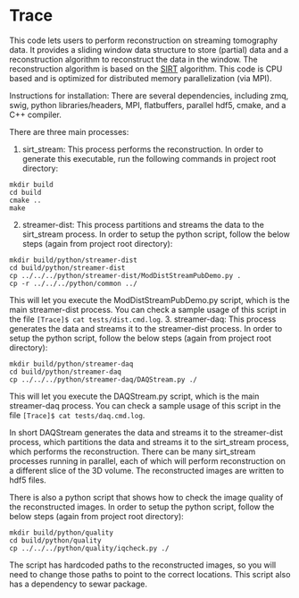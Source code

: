 # Trace

This code lets users to perform reconstruction on streaming tomography data. It provides a sliding window data structure to store (partial) data and a reconstruction algorithm to reconstruct the data in the window. The reconstruction algorithm is based on the [SIRT](https://en.wikipedia.org/wiki/SIRT) algorithm. This code is CPU based and is optimized for distributed memory parallelization (via MPI). 

Instructions for installation:
There are several dependencies, including zmq, swig, python libraries/headers, MPI, flatbuffers, parallel hdf5, cmake, and a C++ compiler. 

There are three main processes:
1. sirt_stream: This process performs the reconstruction. In order to generate this executable, run the following commands in project root directory:
``` 
mkdir build
cd build
cmake ..
make 
```
2. streamer-dist: This process partitions and streams the data to the sirt_stream process. In order to setup the python script, follow the below steps (again from project root directory):
``` 
mkdir build/python/streamer-dist
cd build/python/streamer-dist
cp ../../../python/streamer-dist/ModDistStreamPubDemo.py .
cp -r ../../../python/common ../ 
```
This will let you execute the ModDistStreamPubDemo.py script, which is the main streamer-dist process. You can check a sample usage of this script in the file ``` [Trace]$ cat tests/dist.cmd.log ```.
3. streamer-daq: This process generates the data and streams it to the streamer-dist process. In order to setup the python script, follow the below steps (again from project root directory):
``` 
mkdir build/python/streamer-daq
cd build/python/streamer-daq
cp ../../../python/streamer-daq/DAQStream.py ./ 
```
This will let you execute the DAQStream.py script, which is the main streamer-daq process. You can check a sample usage of this script in the file ``` [Trace]$ cat tests/daq.cmd.log ```.

In short DAQStream generates the data and streams it to the streamer-dist process, which partitions the data and streams it to the sirt_stream process, which performs the reconstruction. There can be many sirt_stream processes running in parallel, each of which will perform reconstruction on a different slice of the 3D volume. The reconstructed images are written to hdf5 files.

There is also a python script that shows how to check the image quality of the reconstructed images. In order to setup the python script, follow the below steps (again from project root directory):
``` 
mkdir build/python/quality
cd build/python/quality
cp ../../../python/quality/iqcheck.py ./ 
```
The script has hardcoded paths to the reconstructed images, so you will need to change those paths to point to the correct locations. This script also has a dependency to sewar package.
